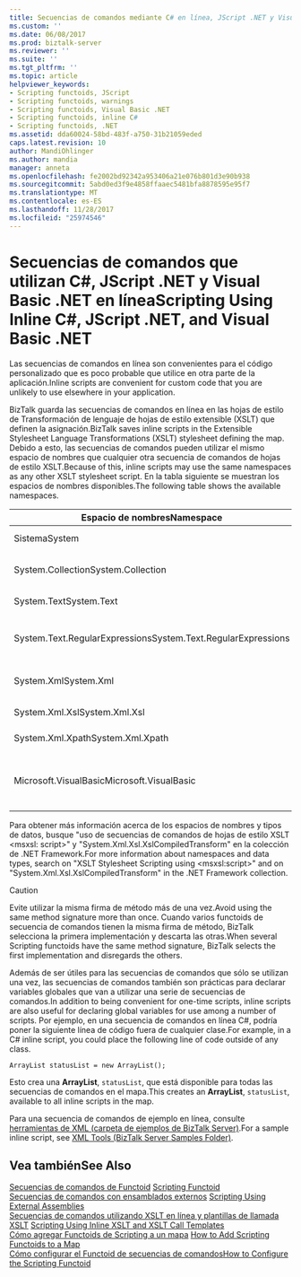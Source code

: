 ```yaml
---
title: Secuencias de comandos mediante C# en línea, JScript .NET y Visual Basic .NET | Documentos de Microsoft
ms.custom: ''
ms.date: 06/08/2017
ms.prod: biztalk-server
ms.reviewer: ''
ms.suite: ''
ms.tgt_pltfrm: ''
ms.topic: article
helpviewer_keywords:
- Scripting functoids, JScript
- Scripting functoids, warnings
- Scripting functoids, Visual Basic .NET
- Scripting functoids, inline C#
- Scripting functoids, .NET
ms.assetid: dda60024-58bd-483f-a750-31b21059eded
caps.latest.revision: 10
author: MandiOhlinger
ms.author: mandia
manager: anneta
ms.openlocfilehash: fe2002bd92342a953406a21e076b801d3e90b938
ms.sourcegitcommit: 5abd0ed3f9e4858ffaaec5481bfa8878595e95f7
ms.translationtype: MT
ms.contentlocale: es-ES
ms.lasthandoff: 11/28/2017
ms.locfileid: "25974546"
---
```

# <a name="scripting-using-inline-c-jscript-net-and-visual-basic-net"></a><span data-ttu-id="019e9-102">Secuencias de comandos que utilizan C#, JScript .NET y Visual Basic .NET en línea</span><span class="sxs-lookup"><span data-stu-id="019e9-102">Scripting Using Inline C#, JScript .NET, and Visual Basic .NET</span></span>
<span data-ttu-id="019e9-103">Las secuencias de comandos en línea son convenientes para el código personalizado que es poco probable que utilice en otra parte de la aplicación.</span><span class="sxs-lookup"><span data-stu-id="019e9-103">Inline scripts are convenient for custom code that you are unlikely to use elsewhere in your application.</span></span>  
  
 <span data-ttu-id="019e9-104">BizTalk guarda las secuencias de comandos en línea en las hojas de estilo de Transformación de lenguaje de hojas de estilo extensible (XSLT) que definen la asignación.</span><span class="sxs-lookup"><span data-stu-id="019e9-104">BizTalk saves inline scripts in the Extensible Stylesheet Language Transformations (XSLT) stylesheet defining the map.</span></span> <span data-ttu-id="019e9-105">Debido a esto, las secuencias de comandos pueden utilizar el mismo espacio de nombres que cualquier otra secuencia de comandos de hojas de estilo XSLT.</span><span class="sxs-lookup"><span data-stu-id="019e9-105">Because of this, inline scripts may use the same namespaces as any other XSLT stylesheet script.</span></span> <span data-ttu-id="019e9-106">En la tabla siguiente se muestran los espacios de nombres disponibles.</span><span class="sxs-lookup"><span data-stu-id="019e9-106">The following table shows the available namespaces.</span></span>  
  
|<span data-ttu-id="019e9-107">Espacio de nombres</span><span class="sxs-lookup"><span data-stu-id="019e9-107">Namespace</span></span>|<span data-ttu-id="019e9-108">Description</span><span class="sxs-lookup"><span data-stu-id="019e9-108">Description</span></span>|  
|---------------|-----------------|  
|<span data-ttu-id="019e9-109">Sistema</span><span class="sxs-lookup"><span data-stu-id="019e9-109">System</span></span>|<span data-ttu-id="019e9-110">La clase System.</span><span class="sxs-lookup"><span data-stu-id="019e9-110">The System class.</span></span>|  
|<span data-ttu-id="019e9-111">System.Collection</span><span class="sxs-lookup"><span data-stu-id="019e9-111">System.Collection</span></span>|<span data-ttu-id="019e9-112">Las clases de colección.</span><span class="sxs-lookup"><span data-stu-id="019e9-112">The collection classes.</span></span>|  
|<span data-ttu-id="019e9-113">System.Text</span><span class="sxs-lookup"><span data-stu-id="019e9-113">System.Text</span></span>|<span data-ttu-id="019e9-114">Las clases de texto.</span><span class="sxs-lookup"><span data-stu-id="019e9-114">The text classes.</span></span>|  
|<span data-ttu-id="019e9-115">System.Text.RegularExpressions</span><span class="sxs-lookup"><span data-stu-id="019e9-115">System.Text.RegularExpressions</span></span>|<span data-ttu-id="019e9-116">Las clases de expresiones regulares.</span><span class="sxs-lookup"><span data-stu-id="019e9-116">The regular expression classes.</span></span>|  
|<span data-ttu-id="019e9-117">System.Xml</span><span class="sxs-lookup"><span data-stu-id="019e9-117">System.Xml</span></span>|<span data-ttu-id="019e9-118">Las clases XML principales.</span><span class="sxs-lookup"><span data-stu-id="019e9-118">The core XML classes.</span></span>|  
|<span data-ttu-id="019e9-119">System.Xml.Xsl</span><span class="sxs-lookup"><span data-stu-id="019e9-119">System.Xml.Xsl</span></span>|<span data-ttu-id="019e9-120">Las clases XSLT.</span><span class="sxs-lookup"><span data-stu-id="019e9-120">The XSLT classes.</span></span>|  
|<span data-ttu-id="019e9-121">System.Xml.Xpath</span><span class="sxs-lookup"><span data-stu-id="019e9-121">System.Xml.Xpath</span></span>|<span data-ttu-id="019e9-122">Las clases XPath.</span><span class="sxs-lookup"><span data-stu-id="019e9-122">The XPath classes.</span></span>|  
|<span data-ttu-id="019e9-123">Microsoft.VisualBasic</span><span class="sxs-lookup"><span data-stu-id="019e9-123">Microsoft.VisualBasic</span></span>|<span data-ttu-id="019e9-124">Las clases de secuencias de comandos de Visual Basic.</span><span class="sxs-lookup"><span data-stu-id="019e9-124">The Visual Basic script classes.</span></span>|  
  
 <span data-ttu-id="019e9-125">Para obtener más información acerca de los espacios de nombres y tipos de datos, busque "uso de secuencias de comandos de hojas de estilo XSLT \<msxsl: script\>" y "System.Xml.Xsl.XslCompiledTransform" en la colección de .NET Framework.</span><span class="sxs-lookup"><span data-stu-id="019e9-125">For more information about namespaces and data types, search on "XSLT Stylesheet Scripting using \<msxsl:script\>" and on "System.Xml.Xsl.XslCompiledTransform" in the .NET Framework collection.</span></span>  
  
> [!CAUTION]
>  <span data-ttu-id="019e9-126">Evite utilizar la misma firma de método más de una vez.</span><span class="sxs-lookup"><span data-stu-id="019e9-126">Avoid using the same method signature more than once.</span></span> <span data-ttu-id="019e9-127">Cuando varios functoids de secuencia de comandos tienen la misma firma de método, BizTalk selecciona la primera implementación y descarta las otras.</span><span class="sxs-lookup"><span data-stu-id="019e9-127">When several Scripting functoids have the same method signature, BizTalk selects the first implementation and disregards the others.</span></span>  
  
 <span data-ttu-id="019e9-128">Además de ser útiles para las secuencias de comandos que sólo se utilizan una vez, las secuencias de comandos también son prácticas para declarar variables globales que van a utilizar una serie de secuencias de comandos.</span><span class="sxs-lookup"><span data-stu-id="019e9-128">In addition to being convenient for one-time scripts, inline scripts are also useful for declaring global variables for use among a number of scripts.</span></span> <span data-ttu-id="019e9-129">Por ejemplo, en una secuencia de comandos en línea C#, podría poner la siguiente línea de código fuera de cualquier clase.</span><span class="sxs-lookup"><span data-stu-id="019e9-129">For example, in a C# inline script, you could place the following line of code outside of any class.</span></span>  
  
```  
ArrayList statusList = new ArrayList();  
```  
  
 <span data-ttu-id="019e9-130">Esto crea una **ArrayList**, `statusList`, que está disponible para todas las secuencias de comandos en el mapa.</span><span class="sxs-lookup"><span data-stu-id="019e9-130">This creates an **ArrayList**, `statusList`, available to all inline scripts in the map.</span></span>  
  
 <span data-ttu-id="019e9-131">Para una secuencia de comandos de ejemplo en línea, consulte [herramientas de XML (carpeta de ejemplos de BizTalk Server)](../core/xml-tools-biztalk-server-samples-folder.md).</span><span class="sxs-lookup"><span data-stu-id="019e9-131">For a sample inline script, see [XML Tools (BizTalk Server Samples Folder)](../core/xml-tools-biztalk-server-samples-folder.md).</span></span>  
  
## <a name="see-also"></a><span data-ttu-id="019e9-132">Vea también</span><span class="sxs-lookup"><span data-stu-id="019e9-132">See Also</span></span>  
 <span data-ttu-id="019e9-133">[Secuencias de comandos de Functoid](../core/scripting-functoid.md) </span><span class="sxs-lookup"><span data-stu-id="019e9-133">[Scripting Functoid](../core/scripting-functoid.md) </span></span>  
 <span data-ttu-id="019e9-134">[Secuencias de comandos con ensamblados externos](../core/scripting-using-external-assemblies.md) </span><span class="sxs-lookup"><span data-stu-id="019e9-134">[Scripting Using External Assemblies](../core/scripting-using-external-assemblies.md) </span></span>  
 <span data-ttu-id="019e9-135">[Secuencias de comandos utilizando XSLT en línea y plantillas de llamada XSLT](../core/scripting-using-inline-xslt-and-xslt-call-templates.md) </span><span class="sxs-lookup"><span data-stu-id="019e9-135">[Scripting Using Inline XSLT and XSLT Call Templates](../core/scripting-using-inline-xslt-and-xslt-call-templates.md) </span></span>  
 <span data-ttu-id="019e9-136">[Cómo agregar Functoids de Scripting a un mapa](../core/how-to-add-scripting-functoids-to-a-map.md) </span><span class="sxs-lookup"><span data-stu-id="019e9-136">[How to Add Scripting Functoids to a Map](../core/how-to-add-scripting-functoids-to-a-map.md) </span></span>  
 [<span data-ttu-id="019e9-137">Cómo configurar el Functoid de secuencias de comandos</span><span class="sxs-lookup"><span data-stu-id="019e9-137">How to Configure the Scripting Functoid</span></span>](../core/how-to-configure-the-scripting-functoid.md)